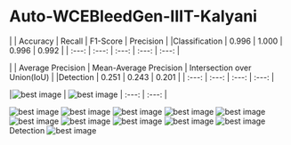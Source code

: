 # Auto-WCEBleedGen-IIIT-Kalyani
|                | Accuracy | Recall | F1-Score | Precision  |
|Classification  | 0.996    | 1.000  | 0.996    | 0.992      |
| :---:          | :---:    | :---:  | :---:    | :---:      |

|                | Average Precision | Mean-Average Precision | Intersection over Union(IoU) |
|Detection       | 0.251             | 0.243                  | 0.201                        |
| :---:          | :---:             | :---:                  | :---:                        |

|![best image](https://github.com/SahaDebmani/Auto-WCEBleedGen-IIIT-Kalyani/blob/main/image/Best_Bleed_1.png?raw=true)     | ![best image](https://github.com/SahaDebmani/Auto-WCEBleedGen-IIIT-Kalyani/blob/main/image/Best_Bleed_1.png?raw=true)             | :---:                  | :---:                        |

![best image](https://github.com/SahaDebmani/Auto-WCEBleedGen-IIIT-Kalyani/blob/main/image/Best_Bleed_1.png?raw=true) 
![best image](https://github.com/SahaDebmani/Auto-WCEBleedGen-IIIT-Kalyani/blob/main/image/Best_Bleed_2.png?raw=true) 
![best image](https://github.com/SahaDebmani/Auto-WCEBleedGen-IIIT-Kalyani/blob/main/image/Best_Bleed_3.png?raw=true) 
![best image](https://github.com/SahaDebmani/Auto-WCEBleedGen-IIIT-Kalyani/blob/main/image/Best_Bleed_4.png?raw=true) 
![best image](https://github.com/SahaDebmani/Auto-WCEBleedGen-IIIT-Kalyani/blob/main/image/Best_Bleed_5.png?raw=true) 
![best image](https://github.com/SahaDebmani/Auto-WCEBleedGen-IIIT-Kalyani/blob/main/image/Best_NBleed_1.png?raw=true)
![best image](https://github.com/SahaDebmani/Auto-WCEBleedGen-IIIT-Kalyani/blob/main/image/Best_NBleed_2.png?raw=true)
![best image](https://github.com/SahaDebmani/Auto-WCEBleedGen-IIIT-Kalyani/blob/main/image/Best_NBleed_3.png?raw=true)
![best image](https://github.com/SahaDebmani/Auto-WCEBleedGen-IIIT-Kalyani/blob/main/image/Best_NBleed_4.png?raw=true)
![best image](https://github.com/SahaDebmani/Auto-WCEBleedGen-IIIT-Kalyani/blob/main/image/Best_NBleed_5.png?raw=true)
Detection
![best image](https://github.com/SahaDebmani/Auto-WCEBleedGen-IIIT-Kalyani/blob/main/image/Best_bleed_detect.png?raw=true)

